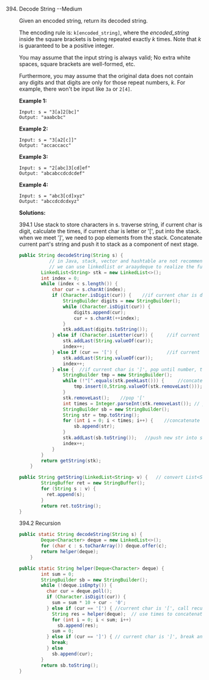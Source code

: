 





394. Decode String   --Medium

     Given an encoded string, return its decoded string.

     The encoding rule is: `k[encoded_string]`, where the *encoded_string* inside the square brackets is being repeated exactly *k* times. Note that *k* is guaranteed to be a positive integer.

     You may assume that the input string is always valid; No extra white spaces, square brackets are well-formed, etc.

     Furthermore, you may assume that the original data does not contain any digits and that digits are only for those repeat numbers, *k*. For example, there won't be input like `3a` or `2[4]`.

     **Example 1:**

     ```
     Input: s = "3[a]2[bc]"
     Output: "aaabcbc"
     ```

     **Example 2:**

     ```
     Input: s = "3[a2[c]]"
     Output: "accaccacc"
     ```

     **Example 3:**

     ```
     Input: s = "2[abc]3[cd]ef"
     Output: "abcabccdcdcdef"
     ```

     **Example 4:**

     ```
     Input: s = "abc3[cd]xyz"
     Output: "abccdcdcdxyz"
     ```

     **Solutions:**

     394.1 Use stack to store characters in s. traverse string, if current char is digit, calculate the times, if current char is letter or '[', put into the stack. when we meet ']', we need to pop elements from the stack. Concatenate current part's string and push it to stack as a component of next stage.

     ```java
     public String decodeString(String s) {
       			// in Java, stack, vector and hashtable are not recommended
       			// we can use linkedlist or araaydeque to realize the function of stack
             LinkedList<String> stk = new LinkedList<>();
             int index = 0;
             while (index < s.length()) {
                 char cur = s.charAt(index);
                 if (Character.isDigit(cur)) {    //if current char is digit, push whole number
                     StringBuilder digits = new StringBuilder();
                     while (Character.isDigit(cur)) {
                         digits.append(cur);
                         cur = s.charAt(++index);
                     }
                     stk.addLast(digits.toString());
                 } else if (Character.isLetter(cur)) {     //if current char is letter, push
                     stk.addLast(String.valueOf(cur));
                     index++;
                 } else if (cur == '[') {                  //if current char is '[', push
                     stk.addLast(String.valueOf(cur));
                     index++;
                 } else {  //if current char is ']', pop until number, then concatenate again and push again
                     StringBuilder tmp = new StringBuilder();
                     while (!"[".equals(stk.peekLast())) {     //concatenate letters after '['
                         tmp.insert(0,String.valueOf(stk.removeLast()));
                     }
                     stk.removeLast();    //pop '['
                     int times = Integer.parseInt(stk.removeLast()); // pop number
                     StringBuilder sb = new StringBuilder();
                     String str = tmp.toString();
                     for (int i = 0; i < times; i++) {    //concatenate number times str
                         sb.append(str);
                     }
                     stk.addLast(sb.toString());   //push new str into stack as a component in next time
                     index++;
                 }
             }
             return getString(stk);
         }
     
     public String getString(LinkedList<String> v) {   // convert List<String> to String
             StringBuffer ret = new StringBuffer();
             for (String s : v) {
               ret.append(s);
             }
             return ret.toString();
     }
     ```

     394.2 Recursion

     ```java
     public static String decodeString(String s) {
             Deque<Character> deque = new LinkedList<>();
             for (char c : s.toCharArray()) deque.offer(c);
             return helper(deque);
         }
     
     public static String helper(Deque<Character> deque) {
             int sum = 0;
             StringBuilder sb = new StringBuilder();
             while (!deque.isEmpty()) {
               char cur = deque.poll();
               if (Character.isDigit(cur)) {
                 sum = sum * 10 + cur - '0';
               } else if (cur == '[') { //current char is '[', call recursion to return the string after '['
                 String res = helper(deque);  // use times to concatenate this part
                 for (int i = 0; i < sum; i++)
                   sb.append(res);
                 sum = 0;
               } else if (cur == ']') { // current char is ']', break and return string between '[' and ']'
                 break;
               } else
                 sb.append(cur);
             }
             return sb.toString();
     }
     ```

     

